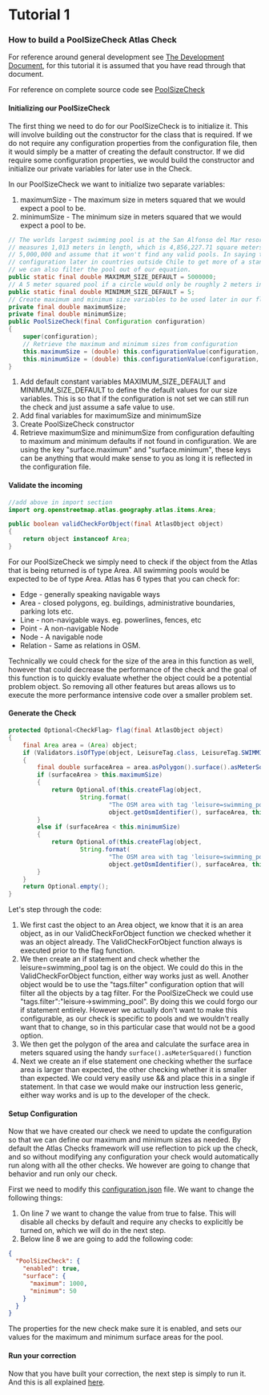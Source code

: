 # Tutorial 1
### How to build a PoolSizeCheck Atlas Check

For reference around general development see [The Development Document](../dev.md), for this tutorial it is assumed
that you have read through that document.

For reference on complete source code see [PoolSizeCheck](../../src/main/java/org/openstreetmap/atlas/checks/validation/areas/PoolSizeCheck.java)
 
#### Initializing our PoolSizeCheck
The first thing we need to do for our PoolSizeCheck is to initialize it. This will involve building out the
constructor for the class that is required. If we do not require any configuration properties from the configuration
file, then it would simply be a matter of creating the default constructor. If we did require some configuration
properties, we would build the constructor and initialize our private variables for later use in the Check.

In our PoolSizeCheck we want to initialize two separate variables:
1. maximumSize - The maximum size in meters squared that we would expect a pool to be.
2. minimumSize - The minimum size in meters squared that we would expect a pool to be.

```java
// The worlds largest swimming pool is at the San Alfonso del Mar resort in Algarrobo and
// measures 1,013 meters in length, which is 4,856,227.71 square meters. So we can use a even
// 5,000,000 and assume that it won't find any valid pools. In saying that we can modify
// configuration later in countries outside Chile to get more of a standard norm, and if need be
// we can also filter the pool out of our equation.
public static final double MAXIMUM_SIZE_DEFAULT = 5000000;
// A 5 meter squared pool if a circle would only be roughly 2 meters in diameter.
public static final double MINIMUM_SIZE_DEFAULT = 5;
// Create maximum and minimum size variables to be used later in our flag function
private final double maximumSize;
private final double minimumSize;
public PoolSizeCheck(final Configuration configuration)
{
    super(configuration);
    // Retrieve the maximum and minimum sizes from configuration
    this.maximumSize = (double) this.configurationValue(configuration, "surface.maximum", MAXIMUM_SIZE_DEFAULT);
    this.minimumSize = (double) this.configurationValue(configuration, "surface.minimum", MINIMUM_SIZE_DEFAULT);
}
```

1. Add default constant variables MAXIMUM_SIZE_DEFAULT and MINIMUM_SIZE_DEFAULT to define the default values for
our size variables. This is so that if the configuration is not set we can still run the check and just assume
a safe value to use. 
2. Add final variables for maximumSize and minimumSize
3. Create PoolSizeCheck constructor
4. Retrieve maximumSize and minimumSize from configuration defaulting to maximum and minimum defaults if not 
found in configuration. We are using the key "surface.maximum" and "surface.minimum", these keys can be anything
that would make sense to you as long it is reflected in the configuration file.

#### Validate the incoming 
```java
//add above in import section
import org.openstreetmap.atlas.geography.atlas.items.Area;

public boolean validCheckForObject(final AtlasObject object)
{
    return object instanceof Area;
}
```

For our PoolSizeCheck we simply need to check if the object from the Atlas that is being returned is of type Area.
All swimming pools would be expected to be of type Area. Atlas has 6 types that you can check for:
- Edge - generally speaking navigable ways
- Area - closed polygons, eg. buildings, administrative boundaries, parking lots etc.
- Line - non-navigable ways. eg. powerlines, fences, etc
- Point - A non-navigable Node
- Node - A navigable node
- Relation - Same as relations in OSM.

Technically we could check for the size of the area in this function as well, however that could decrease the
performance of the check and the goal of this function is to quickly evaluate whether the object could be a
potential problem object. So removing all other features but areas allows us to execute the more performance 
intensive code over a smaller problem set. 

#### Generate the Check
```java
protected Optional<CheckFlag> flag(final AtlasObject object)
{
    final Area area = (Area) object;
    if (Validators.isOfType(object, LeisureTag.class, LeisureTag.SWIMMING_POOL))
    {
        final double surfaceArea = area.asPolygon().surface().asMeterSquared();
        if (surfaceArea > this.maximumSize)
        {
            return Optional.of(this.createFlag(object,
                    String.format(
                            "The OSM area with tag 'leisure=swimming_pool' and ID %s with a surface area of %.2f meters squared is greater than the expected maximum of %s meters squared.",
                            object.getOsmIdentifier(), surfaceArea, this.maximumSize)));
        }
        else if (surfaceArea < this.minimumSize)
        {
            return Optional.of(this.createFlag(object,
                    String.format(
                            "The OSM area with tag 'leisure=swimming_pool' and ID %s with a surface area of %.2f meters squared is smaller than the expected minimum of %s meters squared.",
                            object.getOsmIdentifier(), surfaceArea, this.minimumSize)));
        }
    }
    return Optional.empty();
}
```

Let's step through the code:
1. We first cast the object to an Area object, we know that it is an area object, as in our ValidCheckForObject function
we checked whether it was an object already. The ValidCheckForObject function always is executed prior to the flag function.
2. We then create an if statement and check whether the leisure=swimming_pool tag is on the object. We could 
do this in the ValidCheckForObject function, either way works just as well. Another object
would be to use the "tags.filter" configuration option that will filter all the objects by a tag filter. For the PoolSizeCheck
 we could use "tags.filter":"leisure->swimming_pool". By doing this we could forgo our if statement entirely. However
 we actually don't want to make this configurable, as our check is specific to pools and we wouldn't really want
 that to change, so in this particular case that would not be a good option.
3. We then get the polygon of the area and calculate the surface area in meters squared using the handy 
`surface().asMeterSquared()` function
4. Next we create an if else statement one checking whether the surface area is larger than expected, the
other checking whether it is smaller than expected. We could very easily use && and place this in a single 
if statement. In that case we would make our instruction less generic, either way works and is up to the 
developer of the check.

#### Setup Configuration

Now that we have created our check we need to update the configuration so that we can define our maximum
and minimum sizes as needed. By default the Atlas Checks framework will use reflection to pick up the
check, and so without modifying any configuration your check would automatically run along with all the 
other checks. We however are going to change that behavior and run only our check.

First we need to modify this [configuration.json](../../config/configuration.json) file. We want to change the following things:
1. On line 7 we want to change the value from true to false. This will disable all checks by default and require
any checks to explicitly be turned on, which we will do in the next step.
2. Below line 8 we are going to add the following code:
```json
{
  "PoolSizeCheck": {
    "enabled": true,
    "surface": {
      "maximum": 1000,
      "minimum": 50
    }
  }
}
```

The properties for the new check make sure it is enabled, and sets our values for the maximum and minimum surface areas
for the pool.

#### Run your correction

Now that you have built your correction, the next step is simply to run it. And this is all explained [here](../standalone.md).
